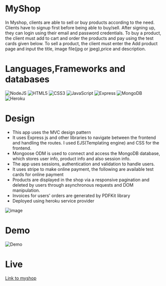 # MyShop

In Myshop, clients are able to sell or buy products according to the need. Clients have to signup first before being able to buy/sell. After signing up, they can login using their email and password credentials. To buy a product, the client must add to cart and order the products and pay using the test cards given below. To sell a product, the client must enter the Add product page and input the title, image file(jpg or jpeg),price and description.

# Languages,Frameworks and databases
![NodeJS](https://img.shields.io/badge/node.js-6DA55F?style=for-the-badge&logo=node.js&logoColor=white)
![HTML5](https://img.shields.io/badge/html5-%23E34F26.svg?style=for-the-badge&logo=html5&logoColor=white)
![CSS3](https://img.shields.io/badge/css3-%231572B6.svg?style=for-the-badge&logo=css3&logoColor=white)
![JavaScript](https://img.shields.io/badge/javascript-%23323330.svg?style=for-the-badge&logo=javascript&logoColor=%23F7DF1E)
![Express](https://img.shields.io/badge/Express.js-000000?style=for-the-badge&logo=express&logoColor=white)
![MongoDB](https://img.shields.io/badge/MongoDB-%234ea94b.svg?style=for-the-badge&logo=mongodb&logoColor=white)
![Heroku](https://img.shields.io/badge/Heroku-430098?style=for-the-badge&logo=heroku&logoColor=white)

# Design
 
- This app uses the MVC design pattern
- It uses Express js and other libraries to navigate between the frontend and handling the routes. I used EJS(Templating engine) and CSS for the frontend.
- Mongoose ODM is used to connect and access the MongoDB database, which stores user info, product info and also session info.
- The app uses sessions, authentication and validation to handle users.
- It uses stripe to make online payment, the following are available test cards for online payment
- Products are displayed in the shop via a responsive pagination and deleted by users through asynchronous requests and DOM manipulation.
- Invoices for users' orders are generated by PDFKit library
- Deployed using heroku service provider

 ![image](https://user-images.githubusercontent.com/50099232/177855918-c39dae0f-daa8-4efa-86ab-7454092ca0aa.png)


    
 # Demo
   
 ![Demo](https://user-images.githubusercontent.com/50099232/177853628-990240b4-69ac-41bb-9e67-a6341f19ffb7.gif)
 
 # Live 
 [Link to myshop](https://myshop233.herokuapp.com/)

